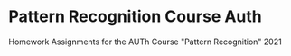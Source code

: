# Pattern Recognition Course Auth
Homework Assignments for the AUTh Course "Pattern Recognition" 2021
